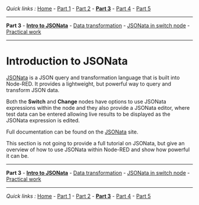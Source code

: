 *Quick links :*
[Home](/README.md) - [Part 1](../part1/README.md) - [Part 2](../part2/README.md) - [**Part 3**](../part3/README.md) - [Part 4](../part4/README.md) - [Part 5](../part5/README.md)
***
**Part 3** - [**Intro to JSONata**](INTRO.md) - [Data transformation](JSONata_TRANSFORM.md) - [JSONata in switch node](JSONata_SWITCH.md) - [Practical work](JSONata_PRACTICAL.md)
***

# Introduction to JSONata

[JSONata](http://jsonata.org) is a JSON query and transformation language that is built into Node-RED.  It provides a lightweight, but powerful way to query and transform JSON data.

Both the **Switch** and **Change** nodes have options to use JSONata expressions within the node and they also provide a JSONata editor, where test data can be entered allowing live results to be displayed as the JSONata expression is edited.

Full documentation can be found on the [JSONata](http://jsonata.org) site.  

This section is not going to provide a full tutorial on JSONata, but give an overview of how to use JSONata within Node-RED and show how powerful it can be.

***
**Part 3** - [**Intro to JSONata**](INTRO.md) - [Data transformation](JSONata_TRANSFORM.md) - [JSONata in switch node](JSONata_SWITCH.md) - [Practical work](JSONata_PRACTICAL.md)
***
*Quick links :*
[Home](/README.md) - [Part 1](../part1/README.md) - [Part 2](../part2/README.md) - [**Part 3**](../part3/README.md) - [Part 4](../part4/README.md) - [Part 5](../part5/README.md)
